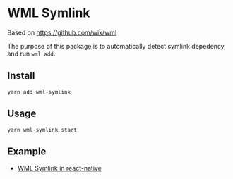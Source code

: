 # WML Symlink

Based on https://github.com/wix/wml

The purpose of this package is to automatically detect symlink depedency, and run `wml add`.

## Install
`yarn add wml-symlink`

## Usage
`yarn wml-symlink start`

## Example 
* [WML Symlink in react-native](https://github.com/Jekiwijaya/wml-symlink)